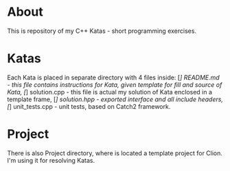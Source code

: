 # About

This is repository of my C++ Katas - short programming exercises.

# Katas
Each Kata is placed in separate directory with 4 files inside:
[*] README.md - this file contains instructions for Kata, given template for fill and source of Kata,
[*] solution.cpp - this file is actual my solution of Kata enclosed in a template frame,
[*] solution.hpp - exported interface and all include headers,
[*] unit_tests.cpp - unit tests, based on Catch2 framework.

# Project
There is also Project directory, where is located a template project for Clion. I'm using it for resolving Katas.

